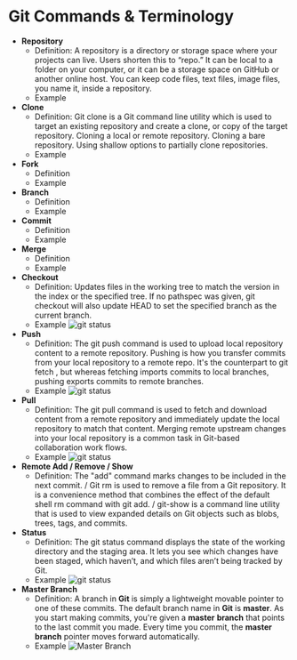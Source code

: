 # Git Commands & Terminology
- **Repository**
  - Definition: A repository is a directory or storage space where your projects can live. Users shorten this to “repo.” It can be local to a folder on your computer, or it can be a storage space on GitHub or another online host. You can keep code files, text files, image files, you name it, inside a repository.
  - Example
- **Clone**
  - Definition: Git clone is a Git command line utility which is used to target an existing repository and create a clone, or copy of the target repository. Cloning a local or remote repository. Cloning a bare repository. Using shallow options to partially clone repositories.
  - Example
- **Fork**
  - Definition
  - Example
- **Branch**
  - Definition
  - Example
- **Commit**
  - Definition
  - Example
- **Merge**
  - Definition
  - Example
- **Checkout**
  - Definition: Updates files in the working tree to match the version in the index or the specified tree. If no pathspec was given, git checkout will also update HEAD to set the specified branch as the current branch.
  - Example ![git status](https://i.stack.imgur.com/Tiv4H.png)
- **Push**
  - Definition: The git push command is used to upload local repository content to a remote repository. Pushing is how you transfer commits from your local repository to a remote repo. It's the counterpart to git fetch , but whereas fetching imports commits to local branches, pushing exports commits to remote branches.
  - Example ![git status](https://assets.website-files.com/5d514fd9493b0575f03520bd/5e2a1539b3437be8c9018c2f_cover-git-push-force2.PNG)
- **Pull** 
  - Definition: The git pull command is used to fetch and download content from a remote repository and immediately update the local repository to match that content. Merging remote upstream changes into your local repository is a common task in Git-based collaboration work flows.
  - Example ![git status](https://miro.medium.com/max/600/1*SKR0Zz4S0M_0Rp-aPsZw0Q.png)
- **Remote Add / Remove / Show**
  - Definition: The "add" command marks changes to be included in the next commit. / Git rm is used to remove a file from a Git repository. It is a convenience method that combines the effect of the default shell rm command with git add. / git-show is a command line utility that is used to view expanded details on Git objects such as blobs, trees, tags, and commits.
- **Status**
  - Definition: The git status command displays the state of the working directory and the staging area. It lets you see which changes have been staged, which haven’t, and which files aren’t being tracked by Git.
  - Example ![git status](https://miro.medium.com/max/1668/1*zLxE3Deuc2ePubedcXvlnQ.png)
- **Master Branch**
  - Definition: A branch in **Git** is simply a lightweight movable pointer to one of these commits. The default branch name in **Git** is **master**. As you start making commits, you're given a **master** **branch** that points to the last commit you made. Every time you commit, the **master** **branch** pointer moves forward automatically.
   - Example ![Master Branch](https://res.cloudinary.com/practicaldev/image/fetch/s--4wcz_y0b--/c_limit%2Cf_auto%2Cfl_progressive%2Cq_auto%2Cw_880/https://thepracticaldev.s3.amazonaws.com/i/nqo6mgud5dzbmfpxzqkd.png)
